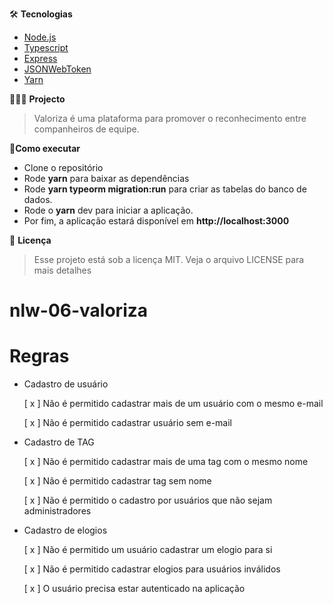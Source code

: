 🛠 **Tecnologias**
* [Node.js](https://nodejs.org/en/)
* [Typescript](https://www.typescriptlang.org/)
* [Express](https://expressjs.com/)
* [JSONWebToken](https://jwt.io/)
* [Yarn](https://yarnpkg.com/)

👩🏿‍💻 **Projecto**
 > Valoriza é uma plataforma para promover o reconhecimento entre companheiros de equipe.

🚀**Como executar**
* Clone o repositório
* Rode **yarn** para baixar as dependências
* Rode **yarn typeorm migration:run** para criar as tabelas do banco de dados.
* Rode o **yarn** dev para iniciar a aplicação.
* Por fim, a aplicação estará disponível em **http://localhost:3000**

📕 **Licença**
> Esse projeto está sob a licença MIT. Veja o arquivo LICENSE para mais detalhes

# nlw-06-valoriza

# Regras

- Cadastro de usuário

  [ x ] Não é permitido cadastrar mais de um usuário com o mesmo e-mail

  [ x ] Não é permitido cadastrar usuário sem e-mail

- Cadastro de TAG

  [ x ] Não é permitido cadastrar mais de uma tag com o mesmo nome

  [ x ] Não é permitido cadastrar tag sem nome

  [ x ] Não é permitido o cadastro por usuários que não sejam administradores

- Cadastro de elogios

  [ x ] Não é permitido um usuário cadastrar um elogio para si

  [ x ] Não é permitido cadastrar elogios para usuários inválidos

  [ x ] O usuário precisa estar autenticado na aplicação
